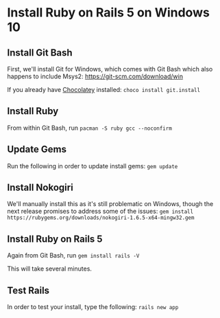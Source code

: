 # Install Ruby on Rails 5 on Windows 10

## Install Git Bash

First, we'll install Git for Windows, which comes with Git Bash which also happens to include Msys2: https://git-scm.com/download/win

If you already have [Chocolatey](https://chocolatey.org/install) installed: `choco install git.install`

## Install Ruby

From within Git Bash, run `pacman -S ruby gcc --noconfirm`

## Update Gems

Run the following in order to update install gems: `gem update`

## Install Nokogiri

We'll manually install this as it's still problematic on Windows, though the next release promises to address some of the issues: `gem install https://rubygems.org/downloads/nokogiri-1.6.5-x64-mingw32.gem`

## Install Ruby on Rails 5

Again from Git Bash, run `gem install rails -V`

This will take several minutes.

## Test Rails

In order to test your install, type the following: `rails new app`
